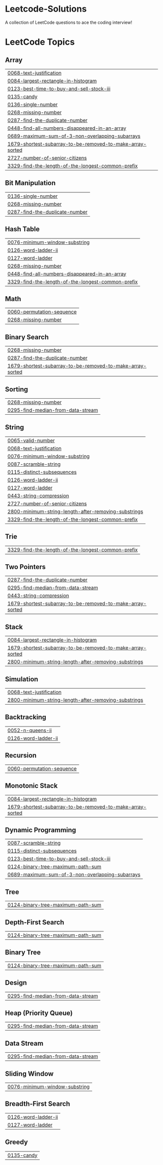 # Leetcode-Solutions
A collection of LeetCode questions to ace the coding interview! 
<!---LeetCode Topics Start-->
# LeetCode Topics
## Array
|  |
| ------- |
| [0068-text-justification](https://github.com/kapeesh-selvathangaraj/Leetcode-Solutions/tree/master/0068-text-justification) |
| [0084-largest-rectangle-in-histogram](https://github.com/kapeesh-selvathangaraj/Leetcode-Solutions/tree/master/0084-largest-rectangle-in-histogram) |
| [0123-best-time-to-buy-and-sell-stock-iii](https://github.com/kapeesh-selvathangaraj/Leetcode-Solutions/tree/master/0123-best-time-to-buy-and-sell-stock-iii) |
| [0135-candy](https://github.com/kapeesh-selvathangaraj/Leetcode-Solutions/tree/master/0135-candy) |
| [0136-single-number](https://github.com/kapeesh-selvathangaraj/Leetcode-Solutions/tree/master/0136-single-number) |
| [0268-missing-number](https://github.com/kapeesh-selvathangaraj/Leetcode-Solutions/tree/master/0268-missing-number) |
| [0287-find-the-duplicate-number](https://github.com/kapeesh-selvathangaraj/Leetcode-Solutions/tree/master/0287-find-the-duplicate-number) |
| [0448-find-all-numbers-disappeared-in-an-array](https://github.com/kapeesh-selvathangaraj/Leetcode-Solutions/tree/master/0448-find-all-numbers-disappeared-in-an-array) |
| [0689-maximum-sum-of-3-non-overlapping-subarrays](https://github.com/kapeesh-selvathangaraj/Leetcode-Solutions/tree/master/0689-maximum-sum-of-3-non-overlapping-subarrays) |
| [1679-shortest-subarray-to-be-removed-to-make-array-sorted](https://github.com/kapeesh-selvathangaraj/Leetcode-Solutions/tree/master/1679-shortest-subarray-to-be-removed-to-make-array-sorted) |
| [2727-number-of-senior-citizens](https://github.com/kapeesh-selvathangaraj/Leetcode-Solutions/tree/master/2727-number-of-senior-citizens) |
| [3329-find-the-length-of-the-longest-common-prefix](https://github.com/kapeesh-selvathangaraj/Leetcode-Solutions/tree/master/3329-find-the-length-of-the-longest-common-prefix) |
## Bit Manipulation
|  |
| ------- |
| [0136-single-number](https://github.com/kapeesh-selvathangaraj/Leetcode-Solutions/tree/master/0136-single-number) |
| [0268-missing-number](https://github.com/kapeesh-selvathangaraj/Leetcode-Solutions/tree/master/0268-missing-number) |
| [0287-find-the-duplicate-number](https://github.com/kapeesh-selvathangaraj/Leetcode-Solutions/tree/master/0287-find-the-duplicate-number) |
## Hash Table
|  |
| ------- |
| [0076-minimum-window-substring](https://github.com/kapeesh-selvathangaraj/Leetcode-Solutions/tree/master/0076-minimum-window-substring) |
| [0126-word-ladder-ii](https://github.com/kapeesh-selvathangaraj/Leetcode-Solutions/tree/master/0126-word-ladder-ii) |
| [0127-word-ladder](https://github.com/kapeesh-selvathangaraj/Leetcode-Solutions/tree/master/0127-word-ladder) |
| [0268-missing-number](https://github.com/kapeesh-selvathangaraj/Leetcode-Solutions/tree/master/0268-missing-number) |
| [0448-find-all-numbers-disappeared-in-an-array](https://github.com/kapeesh-selvathangaraj/Leetcode-Solutions/tree/master/0448-find-all-numbers-disappeared-in-an-array) |
| [3329-find-the-length-of-the-longest-common-prefix](https://github.com/kapeesh-selvathangaraj/Leetcode-Solutions/tree/master/3329-find-the-length-of-the-longest-common-prefix) |
## Math
|  |
| ------- |
| [0060-permutation-sequence](https://github.com/kapeesh-selvathangaraj/Leetcode-Solutions/tree/master/0060-permutation-sequence) |
| [0268-missing-number](https://github.com/kapeesh-selvathangaraj/Leetcode-Solutions/tree/master/0268-missing-number) |
## Binary Search
|  |
| ------- |
| [0268-missing-number](https://github.com/kapeesh-selvathangaraj/Leetcode-Solutions/tree/master/0268-missing-number) |
| [0287-find-the-duplicate-number](https://github.com/kapeesh-selvathangaraj/Leetcode-Solutions/tree/master/0287-find-the-duplicate-number) |
| [1679-shortest-subarray-to-be-removed-to-make-array-sorted](https://github.com/kapeesh-selvathangaraj/Leetcode-Solutions/tree/master/1679-shortest-subarray-to-be-removed-to-make-array-sorted) |
## Sorting
|  |
| ------- |
| [0268-missing-number](https://github.com/kapeesh-selvathangaraj/Leetcode-Solutions/tree/master/0268-missing-number) |
| [0295-find-median-from-data-stream](https://github.com/kapeesh-selvathangaraj/Leetcode-Solutions/tree/master/0295-find-median-from-data-stream) |
## String
|  |
| ------- |
| [0065-valid-number](https://github.com/kapeesh-selvathangaraj/Leetcode-Solutions/tree/master/0065-valid-number) |
| [0068-text-justification](https://github.com/kapeesh-selvathangaraj/Leetcode-Solutions/tree/master/0068-text-justification) |
| [0076-minimum-window-substring](https://github.com/kapeesh-selvathangaraj/Leetcode-Solutions/tree/master/0076-minimum-window-substring) |
| [0087-scramble-string](https://github.com/kapeesh-selvathangaraj/Leetcode-Solutions/tree/master/0087-scramble-string) |
| [0115-distinct-subsequences](https://github.com/kapeesh-selvathangaraj/Leetcode-Solutions/tree/master/0115-distinct-subsequences) |
| [0126-word-ladder-ii](https://github.com/kapeesh-selvathangaraj/Leetcode-Solutions/tree/master/0126-word-ladder-ii) |
| [0127-word-ladder](https://github.com/kapeesh-selvathangaraj/Leetcode-Solutions/tree/master/0127-word-ladder) |
| [0443-string-compression](https://github.com/kapeesh-selvathangaraj/Leetcode-Solutions/tree/master/0443-string-compression) |
| [2727-number-of-senior-citizens](https://github.com/kapeesh-selvathangaraj/Leetcode-Solutions/tree/master/2727-number-of-senior-citizens) |
| [2800-minimum-string-length-after-removing-substrings](https://github.com/kapeesh-selvathangaraj/Leetcode-Solutions/tree/master/2800-minimum-string-length-after-removing-substrings) |
| [3329-find-the-length-of-the-longest-common-prefix](https://github.com/kapeesh-selvathangaraj/Leetcode-Solutions/tree/master/3329-find-the-length-of-the-longest-common-prefix) |
## Trie
|  |
| ------- |
| [3329-find-the-length-of-the-longest-common-prefix](https://github.com/kapeesh-selvathangaraj/Leetcode-Solutions/tree/master/3329-find-the-length-of-the-longest-common-prefix) |
## Two Pointers
|  |
| ------- |
| [0287-find-the-duplicate-number](https://github.com/kapeesh-selvathangaraj/Leetcode-Solutions/tree/master/0287-find-the-duplicate-number) |
| [0295-find-median-from-data-stream](https://github.com/kapeesh-selvathangaraj/Leetcode-Solutions/tree/master/0295-find-median-from-data-stream) |
| [0443-string-compression](https://github.com/kapeesh-selvathangaraj/Leetcode-Solutions/tree/master/0443-string-compression) |
| [1679-shortest-subarray-to-be-removed-to-make-array-sorted](https://github.com/kapeesh-selvathangaraj/Leetcode-Solutions/tree/master/1679-shortest-subarray-to-be-removed-to-make-array-sorted) |
## Stack
|  |
| ------- |
| [0084-largest-rectangle-in-histogram](https://github.com/kapeesh-selvathangaraj/Leetcode-Solutions/tree/master/0084-largest-rectangle-in-histogram) |
| [1679-shortest-subarray-to-be-removed-to-make-array-sorted](https://github.com/kapeesh-selvathangaraj/Leetcode-Solutions/tree/master/1679-shortest-subarray-to-be-removed-to-make-array-sorted) |
| [2800-minimum-string-length-after-removing-substrings](https://github.com/kapeesh-selvathangaraj/Leetcode-Solutions/tree/master/2800-minimum-string-length-after-removing-substrings) |
## Simulation
|  |
| ------- |
| [0068-text-justification](https://github.com/kapeesh-selvathangaraj/Leetcode-Solutions/tree/master/0068-text-justification) |
| [2800-minimum-string-length-after-removing-substrings](https://github.com/kapeesh-selvathangaraj/Leetcode-Solutions/tree/master/2800-minimum-string-length-after-removing-substrings) |
## Backtracking
|  |
| ------- |
| [0052-n-queens-ii](https://github.com/kapeesh-selvathangaraj/Leetcode-Solutions/tree/master/0052-n-queens-ii) |
| [0126-word-ladder-ii](https://github.com/kapeesh-selvathangaraj/Leetcode-Solutions/tree/master/0126-word-ladder-ii) |
## Recursion
|  |
| ------- |
| [0060-permutation-sequence](https://github.com/kapeesh-selvathangaraj/Leetcode-Solutions/tree/master/0060-permutation-sequence) |
## Monotonic Stack
|  |
| ------- |
| [0084-largest-rectangle-in-histogram](https://github.com/kapeesh-selvathangaraj/Leetcode-Solutions/tree/master/0084-largest-rectangle-in-histogram) |
| [1679-shortest-subarray-to-be-removed-to-make-array-sorted](https://github.com/kapeesh-selvathangaraj/Leetcode-Solutions/tree/master/1679-shortest-subarray-to-be-removed-to-make-array-sorted) |
## Dynamic Programming
|  |
| ------- |
| [0087-scramble-string](https://github.com/kapeesh-selvathangaraj/Leetcode-Solutions/tree/master/0087-scramble-string) |
| [0115-distinct-subsequences](https://github.com/kapeesh-selvathangaraj/Leetcode-Solutions/tree/master/0115-distinct-subsequences) |
| [0123-best-time-to-buy-and-sell-stock-iii](https://github.com/kapeesh-selvathangaraj/Leetcode-Solutions/tree/master/0123-best-time-to-buy-and-sell-stock-iii) |
| [0124-binary-tree-maximum-path-sum](https://github.com/kapeesh-selvathangaraj/Leetcode-Solutions/tree/master/0124-binary-tree-maximum-path-sum) |
| [0689-maximum-sum-of-3-non-overlapping-subarrays](https://github.com/kapeesh-selvathangaraj/Leetcode-Solutions/tree/master/0689-maximum-sum-of-3-non-overlapping-subarrays) |
## Tree
|  |
| ------- |
| [0124-binary-tree-maximum-path-sum](https://github.com/kapeesh-selvathangaraj/Leetcode-Solutions/tree/master/0124-binary-tree-maximum-path-sum) |
## Depth-First Search
|  |
| ------- |
| [0124-binary-tree-maximum-path-sum](https://github.com/kapeesh-selvathangaraj/Leetcode-Solutions/tree/master/0124-binary-tree-maximum-path-sum) |
## Binary Tree
|  |
| ------- |
| [0124-binary-tree-maximum-path-sum](https://github.com/kapeesh-selvathangaraj/Leetcode-Solutions/tree/master/0124-binary-tree-maximum-path-sum) |
## Design
|  |
| ------- |
| [0295-find-median-from-data-stream](https://github.com/kapeesh-selvathangaraj/Leetcode-Solutions/tree/master/0295-find-median-from-data-stream) |
## Heap (Priority Queue)
|  |
| ------- |
| [0295-find-median-from-data-stream](https://github.com/kapeesh-selvathangaraj/Leetcode-Solutions/tree/master/0295-find-median-from-data-stream) |
## Data Stream
|  |
| ------- |
| [0295-find-median-from-data-stream](https://github.com/kapeesh-selvathangaraj/Leetcode-Solutions/tree/master/0295-find-median-from-data-stream) |
## Sliding Window
|  |
| ------- |
| [0076-minimum-window-substring](https://github.com/kapeesh-selvathangaraj/Leetcode-Solutions/tree/master/0076-minimum-window-substring) |
## Breadth-First Search
|  |
| ------- |
| [0126-word-ladder-ii](https://github.com/kapeesh-selvathangaraj/Leetcode-Solutions/tree/master/0126-word-ladder-ii) |
| [0127-word-ladder](https://github.com/kapeesh-selvathangaraj/Leetcode-Solutions/tree/master/0127-word-ladder) |
## Greedy
|  |
| ------- |
| [0135-candy](https://github.com/kapeesh-selvathangaraj/Leetcode-Solutions/tree/master/0135-candy) |
<!---LeetCode Topics End-->
